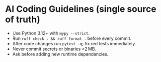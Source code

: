 # AI Coding Guidelines (single source of truth)

* Use Python 3.12+ with `mypy --strict`.
* Run `ruff check . && ruff format .` before every commit.
* After code changes run `pytest -q`; fix red tests immediately.
* Never commit secrets or binaries >2 MB.
* Ask before adding new runtime dependencies.

